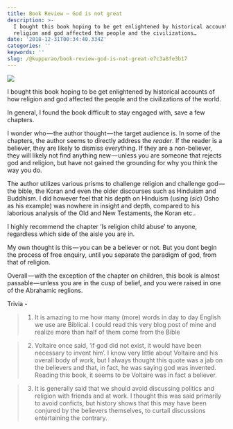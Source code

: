 ```yaml
---
title: Book Review — God is not great
description: >-
  I bought this book hoping to be get enlightened by historical accounts of how
  religion and god affected the people and the civilizations…
date: '2018-12-31T00:34:40.334Z'
categories: ''
keywords: ''
slug: /@kuppurao/book-review-god-is-not-great-e7c3a8fe3b17
---
```


![](https://cdn-images-1.medium.com/max/600/1*KgE3VnIvmDz-1GdZBSdm6w.jpeg)

I bought this book hoping to be get enlightened by historical accounts of how religion and god affected the people and the civilizations of the world.

In general, I found the book difficult to stay engaged with, save a few chapters.

I wonder who — the author thought — the target audience is. In some of the chapters, the author seems to directly address the _reader_. If the reader is a believer, they are likely to dismiss everything. If they are a non-believer, they will likely not find anything new — unless you are someone that rejects god and religion, but have not gained the grounding for why you think the way you do.

The author utilizes various prisms to challenge religion and challenge god — the bible, the Koran and even the older discourses such as Hinduism and Buddhism. I did however feel that his depth on Hinduism (using (_sic_) Osho as his example) was nowhere in insight and depth, compared to his laborious analysis of the Old and New Testaments, the Koran etc..

I highly recommend the chapter ‘Is religion child abuse’ to anyone, regardless which side of the aisle you are in.

My own thought is this — you can be a believer or not. But you dont begin the process of free enquiry, until you separate the paradigm of god, from that of religion.

Overall — with the exception of the chapter on children, this book is almost passable — unless you are in the cusp of belief, and you were raised in one of the Abrahamic reglions.

Trivia -

> 1) It is amazing to me how many (more) words in day to day English we use are Biblical. I could read this very blog post of mine and realize more than half of them come from the Bible

> 2) Voltaire once said, ‘if god did not exist, it would have been necessary to invent him’. I know very little about Voltaire and his overall body of work, but I always thought this quote was a jab on the believers and that, in fact, he was saying god was invented. Reading this book, it seems to be Voltaire was in fact a believer.

> 3) It is generally said that we should avoid discussing politics and religion with friends and at work. I thought this was said primarily to avoid conficts, but history shows that this may have been conjured by the believers themselves, to curtail discussions entertaining the contrary.